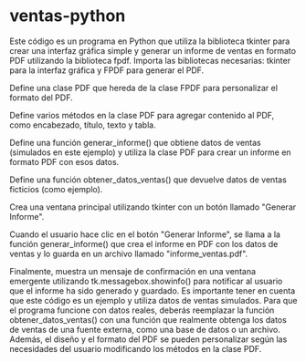 # ventas-python
Este código es un programa en Python que utiliza la biblioteca tkinter para crear una interfaz gráfica simple y generar un informe de ventas en formato PDF utilizando la biblioteca fpdf.
Importa las bibliotecas necesarias: tkinter para la interfaz gráfica y FPDF para generar el PDF.

Define una clase PDF que hereda de la clase FPDF para personalizar el formato del PDF.

Define varios métodos en la clase PDF para agregar contenido al PDF, como encabezado, título, texto y tabla.

Define una función generar_informe() que obtiene datos de ventas (simulados en este ejemplo) y utiliza la clase PDF para crear un informe en formato PDF con esos datos.

Define una función obtener_datos_ventas() que devuelve datos de ventas ficticios (como ejemplo).

Crea una ventana principal utilizando tkinter con un botón llamado "Generar Informe".

Cuando el usuario hace clic en el botón "Generar Informe", se llama a la función generar_informe() que crea el informe en PDF con los datos de ventas y lo guarda en un archivo llamado "informe_ventas.pdf".

Finalmente, muestra un mensaje de confirmación en una ventana emergente utilizando tk.messagebox.showinfo() para notificar al usuario que el informe ha sido generado y guardado.
Es importante tener en cuenta que este código es un ejemplo y utiliza datos de ventas simulados. Para que el programa funcione con datos reales, deberás reemplazar la función obtener_datos_ventas() con una función que realmente obtenga los datos de ventas de una fuente externa, como una base de datos o un archivo. Además, el diseño y el formato del PDF se pueden personalizar según las necesidades del usuario modificando los métodos en la clase PDF.
